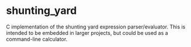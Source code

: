 # shunting_yard
C implementation of the shunting yard expression parser/evaluator. This is intended to be embedded in larger projects, but could be used as a command-line calculator.
